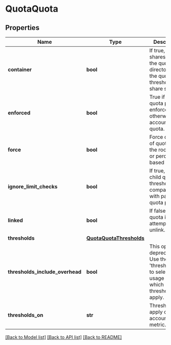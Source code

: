 # QuotaQuota

## Properties
Name | Type | Description | Notes
------------ | ------------- | ------------- | -------------
**container** | **bool** | If true, SMB shares using the quota directory see the quota thresholds as share size. | [optional] 
**enforced** | **bool** | True if the quota provides enforcement, otherwise an accounting quota. | [optional] 
**force** | **bool** | Force creation of quotas on the root of /ifs or percent based quotas. | [optional] 
**ignore_limit_checks** | **bool** | If true, skip child quota&#39;s threshold comparison with parent quota path. | [optional] 
**linked** | **bool** | If false and the quota is linked, attempt to unlink. | [optional] 
**thresholds** | [**QuotaQuotaThresholds**](QuotaQuotaThresholds.md) |  | [optional] 
**thresholds_include_overhead** | **bool** | This option is deprecated. Use the option &#39;thresholds_on&#39; to select the usage on which thresholds to apply. | [optional] 
**thresholds_on** | **str** | Thresholds apply on quota accounting metric. | [optional] [default to 'fslogicalsize']

[[Back to Model list]](../README.md#documentation-for-models) [[Back to API list]](../README.md#documentation-for-api-endpoints) [[Back to README]](../README.md)


